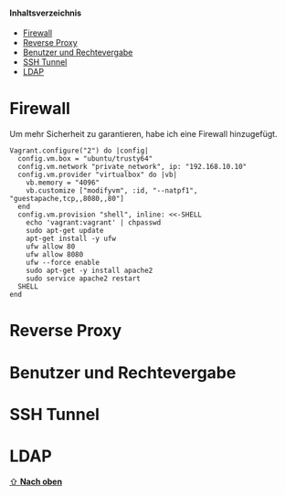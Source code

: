 #### Inhaltsverzeichnis

- [Firewall](#firewall)
- [Reverse Proxy](#reverse-proxy)
- [Benutzer und Rechtevergabe](#benutzer-und-rechtevergabe)
- [SSH Tunnel](#ssh-tunnel)
- [LDAP](#ldap)

# Firewall
Um mehr Sicherheit zu garantieren, habe ich eine Firewall hinzugefügt.
```Shell 
Vagrant.configure("2") do |config|
  config.vm.box = "ubuntu/trusty64"
  config.vm.network "private_network", ip: "192.168.10.10"
  config.vm.provider "virtualbox" do |vb|
    vb.memory = "4096"
    vb.customize ["modifyvm", :id, "--natpf1", "guestapache,tcp,,8080,,80"]
  end
  config.vm.provision "shell", inline: <<-SHELL
    echo 'vagrant:vagrant' | chpasswd
    sudo apt-get update
    apt-get install -y ufw
    ufw allow 80
    ufw allow 8080
    ufw --force enable
    sudo apt-get -y install apache2
    sudo service apache2 restart
  SHELL
end
```
# Reverse Proxy

# Benutzer und Rechtevergabe

# SSH Tunnel

# LDAP

[⇧ **Nach oben**](#inhaltsverzeichnis)